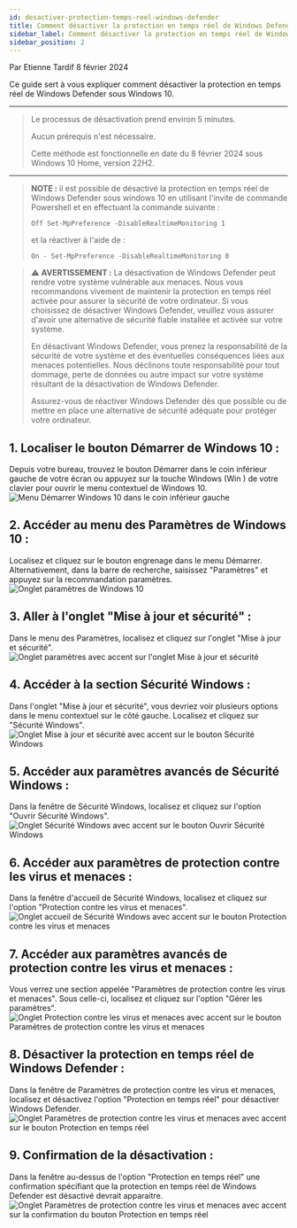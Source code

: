 ```yaml
---
id: desactiver-protection-temps-reel-windows-defender
title: Comment désactiver la protection en temps réel de Windows Defender sous Windows 10
sidebar_label: Comment désactiver la protection en temps réel de Windows Defender sous Windows 10
sidebar_position: 2
---
```

Par Etienne Tardif 8 février 2024

Ce guide sert à vous expliquer comment désactiver la protection en temps réel de Windows Defender sous Windows 10. 

---
> Le processus de désactivation prend environ 5 minutes.
>  
> Aucun prérequis n'est nécessaire.
> 
> Cette méthode est fonctionnelle en date du 8 février 2024 sous Windows 10 Home, version 22H2.
---
>  **NOTE :** il est possible de désactivé la protection en temps réel de Windows Defender sous windows 10 en utilisant l'invite de commande Powershell et en effectuant la commande suivante :
> 
> ``` Off Set-MpPreference -DisableRealtimeMonitoring 1 ```
> 
> et la réactiver à l'aide de :
> 
> ``` On - Set-MpPreference -DisableRealtimeMonitoring 0 ```
>

> ⚠ **AVERTISSEMENT :** La désactivation de Windows Defender peut rendre votre système vulnérable aux menaces. Nous vous recommandons vivement de maintenir la protection en temps réel activée pour assurer la sécurité de votre ordinateur. Si vous choisissez de désactiver Windows Defender, veuillez vous assurer d'avoir une alternative de sécurité fiable installée et activée sur votre système.
>
> En désactivant Windows Defender, vous prenez la responsabilité de la sécurité de votre système et des éventuelles conséquences liées aux menaces potentielles. Nous déclinons toute responsabilité pour tout dommage, perte de données ou autre impact sur votre système résultant de la désactivation de Windows Defender.
>
> Assurez-vous de réactiver Windows Defender dès que possible ou de mettre en place une alternative de sécurité adéquate pour protéger votre ordinateur.



## 1. Localiser le bouton Démarrer de Windows 10 :
Depuis votre bureau, trouvez le bouton Démarrer dans le coin inférieur gauche de votre écran ou appuyez sur la touche Windows (Win ) de votre clavier pour ouvrir le menu contextuel de Windows 10.
![Menu Démarrer Windows 10 dans le coin inférieur gauche](img/1-desktop.png)

## 2. Accéder au menu des Paramètres de Windows 10 :
Localisez et cliquez sur le bouton engrenage dans le menu Démarrer. Alternativement, dans la barre de recherche, saisissez "Paramètres" et appuyez sur la recommandation paramètres.
![Onglet paramètres de Windows 10](img/2-desktop-win.png)

## 3. Aller à l'onglet "Mise à jour et sécurité" :
Dans le menu des Paramètres, localisez et cliquez sur l'onglet "Mise à jour et sécurité".
![Onglet paramètres avec accent sur l'onglet Mise à jour et sécurité](img/3-update-and-security.png)

## 4. Accéder à la section Sécurité Windows :
Dans l'onglet "Mise à jour et sécurité", vous devriez voir plusieurs options dans le menu contextuel sur le côté gauche. Localisez et cliquez sur "Sécurité Windows".
![Onglet Mise à jour et sécurité avec accent sur le bouton Sécurité Windows](img/4-windows-security.png)

## 5. Accéder aux paramètres avancés de Sécurité Windows :
Dans la fenêtre de Sécurité Windows, localisez et cliquez sur l'option "Ouvrir Sécurité Windows".
![Onglet Sécurité Windows avec accent sur le bouton Ouvrir Sécurité Windows](img/5-windows-security-settings.png)

## 6. Accéder aux paramètres de protection contre les virus et menaces :
Dans la fenêtre d'accueil de Sécurité Windows, localisez et cliquez sur l'option "Protection contre les virus et menaces".
![Onglet accueil de Sécurité Windows avec accent sur le bouton Protection contre les virus et menaces](img/6-virus-protection.png)

## 7. Accéder aux paramètres avancés de protection contre les virus et menaces :
Vous verrez une section appelée "Paramètres de protection contre les virus et menaces". Sous celle-ci, localisez et cliquez sur l'option "Gérer les paramètres".
![Onglet Protection contre les virus et menaces avec accent sur le bouton Paramètres de protection contre les virus et menaces](img/7-protection-settings.png)

## 8. Désactiver la protection en temps réel de Windows Defender :
Dans la fenêtre de Paramètres de protection contre les virus et menaces, localisez et désactivez l'option "Protection en temps réel" pour désactiver Windows Defender.
![Onglet Paramètres de protection contre les virus et menaces avec accent sur le bouton Protection en temps réel](img/8-disable-setting.png)

## 9. Confirmation de la désactivation :
Dans la fenêtre au-dessus de l'option "Protection en temps réel" une confirmation spécifiant que la protection en temps réel de Windows Defender est désactivé devrait apparaitre.
![Onglet Paramètres de protection contre les virus et menaces avec accent sur la confirmation du bouton Protection en temps réel](img/9-confirmation-warning.png)

